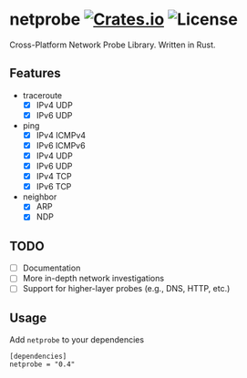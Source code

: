 [crates-badge]: https://img.shields.io/crates/v/netprobe.svg
[crates-url]: https://crates.io/crates/netprobe
[license-badge]: https://img.shields.io/crates/l/netprobe.svg

# netprobe [![Crates.io][crates-badge]][crates-url] ![License][license-badge]
Cross-Platform Network Probe Library. Written in Rust.

## Features
- traceroute
    - [x] IPv4 UDP
    - [x] IPv6 UDP
- ping
    - [x] IPv4 ICMPv4
    - [x] IPv6 ICMPv6
    - [x] IPv4 UDP
    - [x] IPv6 UDP
    - [x] IPv4 TCP
    - [x] IPv6 TCP
- neighbor
    - [x] ARP
    - [x] NDP

## TODO
- [ ] Documentation
- [ ] More in-depth network investigations
- [ ] Support for higher-layer probes (e.g., DNS, HTTP, etc.)

## Usage
Add `netprobe` to your dependencies
```
[dependencies]
netprobe = "0.4"
```
